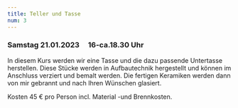```yaml
---
title: Teller und Tasse
num: 3
---
```


### Samstag 21.01.2023     16-ca.18.30 Uhr

In diesem Kurs werden wir eine Tasse und die dazu passende Untertasse herstellen. Diese Stücke werden in Aufbautechnik hergestellt und können im Anschluss verziert und bemalt werden. Die fertigen Keramiken werden dann von mir gebrannt und nach Ihren Wünschen glasiert.

Kosten 45 € pro Person incl. Material -und Brennkosten.